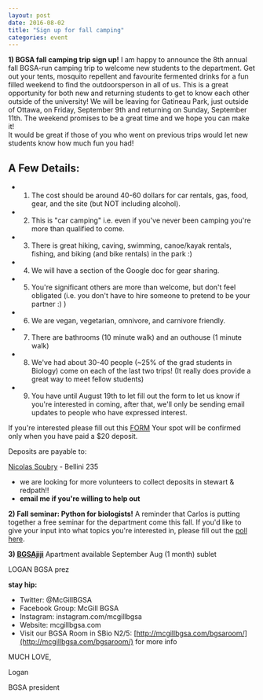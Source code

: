 ```yaml
---
layout: post
date: 2016-08-02
title: "Sign up for fall camping"
categories: event
---
```


**1) BGSA fall camping trip sign up!**
I am happy to announce the 8th annual fall BGSA-run camping trip to welcome new students to the department. Get out your tents, mosquito repellent and favourite fermented drinks for a fun filled weekend to find the outdoorsperson in all of us. This is a great opportunity for both new and returning students to get to know each other outside of the university!
We will be leaving for Gatineau Park, just outside of Ottawa, on Friday, September 9th and returning on Sunday, September 11th.
The weekend promises to be a great time and we hope you can make it!  
It would be great if those of you who went on previous trips would let new students know how much fun you had!

## A Few Details:
* 1) The cost should be around 40-60 dollars for car rentals, gas, food, gear, and the site (but NOT including alcohol).
* 2) This is "car camping" i.e. even if you've never been camping you're more than qualified to come.
* 3) There is great hiking, caving, swimming, canoe/kayak rentals, fishing, and biking (and bike rentals) in the park :)  
* 4) We will have a section of the Google doc for gear sharing.
* 5) You're significant others are more than welcome, but don't feel obligated (i.e. you don't have to hire someone to pretend to be your partner :) )
* 6) We are vegan, vegetarian, omnivore, and carnivore friendly.
* 7) There are bathrooms (10 minute walk) and an outhouse (1 minute walk)
* 8) We've had about 30-40 people (~25% of the grad students in Biology) come on each of the last two trips! (It really does provide a great way to meet fellow students)
* 9) You have until August 19th to let fill out the form to let us know if you're interested in coming, after that, we'll only be sending email updates to people who have expressed interest.

If you're interested please fill out this [FORM](https://docs.google.com/spreadsheets/d/1Z8j3PWw7lzWRpB2UXkFKi31QMAx_N1H-bpgoEUK9Qn4/edit#gid=376407941)
Your spot will be confirmed only when you have paid a $20 deposit.

Deposits are payable to:

[Nicolas Soubry](nicolas.soubry@mail.mcgill.ca) - Bellini 235
* we are looking for more volunteers to collect deposits in stewart & redpath!!
* __email me if you're willing to help out__


**2) Fall seminar: Python for biologists!**
A reminder that Carlos is putting together a free seminar for the department come this fall.  If you'd like to give your input into what topics you're interested in, please fill out the [poll here](https://docs.google.com/forms/d/e/1FAIpQLSeG3CCq-8MItIFiLgNUQMU6KgT9pzvlFONz5GEvYUde3loZPQ/viewform?c=0&w=1).

**3) [BGSAjiji](https://docs.google.com/spreadsheets/d/1s9BcBibvzUni4RXZ90X5_LQtxD_19S6mxys_-VmQ1CM/edit?pli=1#gid=0)**
     Apartment available September
     Aug (1 month) sublet

LOGAN
BGSA prez

__stay hip:__

 - Twitter: @McGillBGSA
 - Facebook Group: McGill BGSA
 - Instagram: instagram.com/mcgillbgsa 
 - Website: mcgillbgsa.com
 - Visit our BGSA Room in SBio N2/5: [http://mcgillbgsa.com/bgsaroom/](http://mcgillbgsa.com/bgsaroom/) for more info
 
 
MUCH LOVE,

Logan

BGSA president
